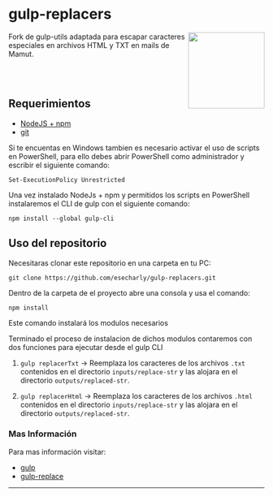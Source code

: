 # gulp-replacers

<img align="right" src="https://upload.wikimedia.org/wikipedia/commons/thumb/7/72/Gulp.js_Logo.svg/800px-Gulp.js_Logo.svg.png" height="150px">

Fork de gulp-utils adaptada para escapar caracteres especiales en archivos HTML y TXT en mails de Mamut.

<br><br>

## Requerimientos

+ [NodeJS + npm](https://nodejs.org/en)
+ [git](https://git-scm.com/)

Si te encuentas en Windows tambien es necesario activar el uso de scripts en PowerShell, para ello debes abrir PowerShell como administrador y escribir el siguiente comando:

`Set-ExecutionPolicy Unrestricted`

Una vez instalado NodeJs + npm y permitidos los scripts en PowerShell instalaremos el CLI de gulp con el siguiente comando:

`npm install --global gulp-cli`

## Uso del repositorio

Necesitaras clonar este repositorio en una carpeta en tu PC:

`git clone https://github.com/esecharly/gulp-replacers.git`

Dentro de la carpeta de el proyecto abre una consola y usa el comando:

`npm install`

Este comando instalar&aacute; los modulos necesarios

Terminado el proceso de instalacion de dichos modulos contaremos con dos funciones para ejecutar desde el gulp CLI

1) `gulp replacerTxt` -> Reemplaza los caracteres de los archivos `.txt` contenidos en el directorio `inputs/replace-str` y las alojara en el directorio `outputs/replaced-str`.

2) `gulp replacerHtml` -> Reemplaza los caracteres de los archivos `.html` contenidos en el directorio `inputs/replace-str` y las alojara en el directorio `outputs/replaced-str`.

### Mas Informaci&oacute;n

Para mas informaci&oacute;n visitar:

+ [gulp](https://gulpjs.com/)
+ [gulp-replace](https://www.npmjs.com/package/gulp-replace)

---

